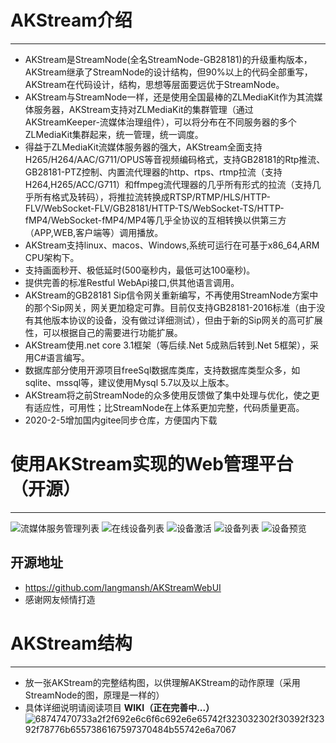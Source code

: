 # AKStream介绍

-------
* AKStream是StreamNode(全名StreamNode-GB28181)的升级重构版本，AKStream继承了StreamNode的设计结构，但90%以上的代码全部重写，AKStream在代码设计，结构，思想等层面要远优于StreamNode。
* AKStream与StreamNode一样，还是使用全国最棒的ZLMediaKit作为其流媒体服务器，AKStream支持对ZLMediaKit的集群管理（通过AKStreamKeeper-流媒体治理组件），可以将分布在不同服务器的多个ZLMediaKit集群起来，统一管理，统一调度。
* 得益于ZLMediaKit流媒体服务器的强大，AKStream全面支持H265/H264/AAC/G711/OPUS等音视频编码格式，支持GB28181的Rtp推流、GB28181-PTZ控制、内置流代理器的http、rtps、rtmp拉流（支持H264,H265/ACC/G711）和ffmpeg流代理器的几乎所有形式的拉流（支持几乎所有格式及转码），将推拉流转换成RTSP/RTMP/HLS/HTTP-FLV/WebSocket-FLV/GB28181/HTTP-TS/WebSocket-TS/HTTP-fMP4/WebSocket-fMP4/MP4等几乎全协议的互相转换以供第三方（APP,WEB,客户端等）调用播放。
* AKStream支持linux、macos、Windows,系统可运行在可基于x86_64,ARM CPU架构下。
* 支持画面秒开、极低延时(500毫秒内，最低可达100毫秒)。
* 提供完善的标准Restful WebApi接口,供其他语言调用。
* AKStream的GB28181 Sip信令网关重新编写，不再使用StreamNode方案中的那个Sip网关，网关更加稳定可靠。目前仅支持GB28181-2016标准（由于没有其他版本协议的设备，没有做过详细测试），但由于新的Sip网关的高可扩展性，可以根据自己的需要进行功能扩展。
* AKStream使用.net core 3.1框架（等后续.Net 5成熟后转到.Net 5框架），采用C#语言编写。
* 数据库部分使用开源项目freeSql数据库类库，支持数据库类型众多，如sqlite、mssql等，建议使用Mysql 5.7以及以上版本。
* AKStream将之前StreamNode的众多使用反馈做了集中处理与优化，使之更有适应性，可用性；比StreamNode在上体系更加完整，代码质量更高。
* 2020-2-5增加国内gitee同步仓库，方便国内下载
# 使用AKStream实现的Web管理平台（开源）
-------
![流媒体服务管理列表](https://i.loli.net/2021/01/19/YjCUMHVdFzSuBXe.png)
![在线设备列表](https://i.loli.net/2021/01/19/oUpFMBk5NELdYaT.png)
![设备激活](https://i.loli.net/2021/01/19/ZBMPfUnuLgVDelz.png)
![设备列表](https://i.loli.net/2021/01/19/OZDH1fP7j9TmIqS.png)
![设备预览](https://i.loli.net/2021/01/19/DcqgMmp6kTvNURK.png)

## 开源地址 
- https://github.com/langmansh/AKStreamWebUI
- 感谢网友倾情打造


# AKStream结构
-------
* 放一张AKStream的完整结构图，以供理解AKStream的动作原理（采用StreamNode的图，原理是一样的）
* 具体详细说明请阅读项目 **WIKI（正在完善中...）**
![68747470733a2f2f692e6c6f6c692e6e65742f323032302f30392f32392f78776b6557386167597370484b55742e6a7067](https://i.loli.net/2021/01/06/RPEOJKbCcxkuViA.jpg)


